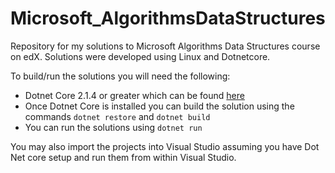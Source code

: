 # Microsoft_AlgorithmsDataStructures
Repository for my solutions to Microsoft Algorithms Data Structures course on edX. Solutions were developed using Linux and Dotnetcore.

To build/run the solutions you will need the following:
* Dotnet Core 2.1.4 or greater which can be found [here](https://www.microsoft.com/net/download)
* Once Dotnet Core is installed you can build the solution using the commands `dotnet restore` and `dotnet build`
* You can run the solutions using `dotnet run`

You may also import the projects into Visual Studio assuming you have Dot Net core setup and run them from within Visual Studio.
